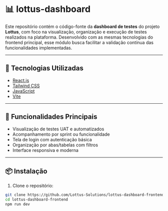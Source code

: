 # 📊 lottus-dashboard

Este repositório contém o código-fonte da **dashboard de testes** do projeto **Lottus**, com foco na visualização, organização e execução de testes realizados na plataforma. Desenvolvido com as mesmas tecnologias do frontend principal, esse módulo busca facilitar a validação contínua das funcionalidades implementadas.

---

## 🚀 Tecnologias Utilizadas

- [React.js](https://reactjs.org/)
- [Tailwind CSS](https://tailwindcss.com/)
- [JavaScript](https://developer.mozilla.org/pt-BR/docs/Web/JavaScript)
- [Vite](https://vitejs.dev/) 

---

## 🧪 Funcionalidades Principais

- Visualização de testes UAT e automatizados
- Acompanhamento por sprint ou funcionalidade
- Tela de login com autenticação básica
- Organização por abas/tabelas com filtros
- Interface responsiva e moderna

---

## 📦 Instalação

1. Clone o repositório:

```bash
git clone https://github.com/Lottus-Solutions/lottus-dashboard-frontend.git
cd lottus-dashboard-frontend
npm run dev
